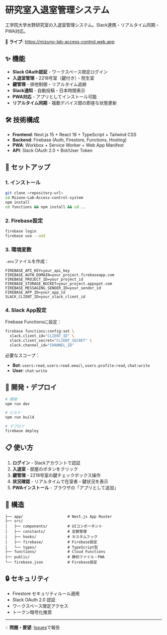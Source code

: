 # 研究室入退室管理システム

工学院大学水野研究室の入退室管理システム。Slack連携・リアルタイム同期・PWA対応。

🔗 **ライブ**: https://mizuno-lab-access-control.web.app

## ✨ 機能

- **Slack OAuth認証** - ワークスペース限定ログイン
- **入退室管理** - 2218号室（鍵付き）・院生室
- **鍵管理** - 排他制御・リアルタイム追跡
- **Slack通知** - 自動投稿・日本時間表示
- **PWA対応** - アプリとしてインストール可能
- **リアルタイム同期** - 複数デバイス間の即座な状態更新

## 🛠️ 技術構成

- **Frontend**: Next.js 15 + React 18 + TypeScript + Tailwind CSS
- **Backend**: Firebase (Auth, Firestore, Functions, Hosting)
- **PWA**: Workbox + Service Worker + Web App Manifest
- **API**: Slack OAuth 2.0 + Bot/User Token

## 🚀 セットアップ

### 1. インストール
```bash
git clone <repository-url>
cd Mizuno-Lab-Access-control-system
npm install
cd functions && npm install && cd ..
```

### 2. Firebase設定
```bash
firebase login
firebase use --add
```

### 3. 環境変数
`.env`ファイルを作成：
```env
FIREBASE_API_KEY=your_api_key
FIREBASE_AUTH_DOMAIN=your_project.firebaseapp.com
FIREBASE_PROJECT_ID=your_project_id
FIREBASE_STORAGE_BUCKET=your_project.appspot.com
FIREBASE_MESSAGING_SENDER_ID=your_sender_id
FIREBASE_APP_ID=your_app_id
SLACK_CLIENT_ID=your_slack_client_id
```

### 4. Slack App設定
Firebase Functionsに設定：
```bash
firebase functions:config:set \
  slack.client_id="CLIENT_ID" \
  slack.client_secret="CLIENT_SECRET" \
  slack.channel_id="CHANNEL_ID"
```

必要なスコープ：
- **Bot**: `users:read`, `users:read.email`, `users.profile:read`, `chat:write`
- **User**: `chat:write`

## 📱 開発・デプロイ

```bash
# 開発
npm run dev

# ビルド
npm run build

# デプロイ
firebase deploy
```

## 📋 使い方

1. **ログイン** - Slackアカウントで認証
2. **入退室** - 部屋のボタンをクリック
3. **鍵管理** - 2218号室の鍵チェックボックス操作
4. **状況確認** - リアルタイムで在室者・鍵状況を表示
5. **PWAインストール** - ブラウザの「アプリとして追加」

## 📁 構造

```
├── app/                    # Next.js App Router
├── src/
│   ├── components/         # UIコンポーネント
│   ├── constants/          # 定数管理
│   ├── hooks/              # カスタムフック
│   ├── firebase/           # Firebase設定
│   └── types/              # TypeScript型
├── functions/              # Cloud Functions
├── public/                 # 静的ファイル・PWA
└── firebase.json           # Firebase設定
```

## 🔒 セキュリティ

- Firestore セキュリティルール適用
- Slack OAuth 2.0 認証
- ワークスペース限定アクセス
- トークン暗号化推奨

---

💡 **問題・要望**: [Issues](https://github.com/G-Sho/Mizuno-Lab-Access-control-system/issues)で報告